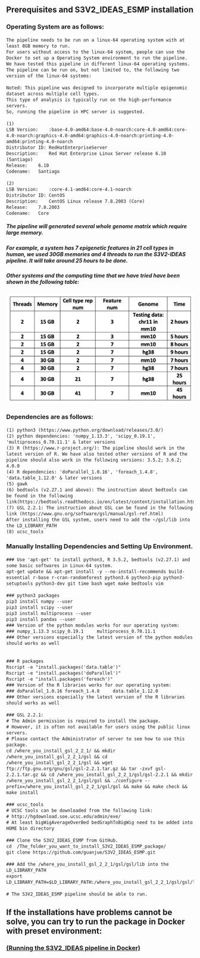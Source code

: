 ## Prerequisites and S3V2_IDEAS_ESMP installation

### 
### Operating System are as follows:
```
The pipeline needs to be run on a linux-64 operating system with at least 8GB memory to run. 
For users without access to the linux-64 system, people can use the Docker to set up a Operating System environment to run the pipeline.
We have tested this pipeline in different linux-64 operating systems. 
The pipeline can be run on, but not limited to, the following two version of the linux-64 systems:

Noted: This pipeline was designed to incorporate multiple epigenomic dataset across multiple cell types. 
This type of analysis is typically run on the high-performance servers. 
So, running the pipeline in HPC server is suggested.

(1)
LSB Version:	:base-4.0-amd64:base-4.0-noarch:core-4.0-amd64:core-4.0-noarch:graphics-4.0-amd64:graphics-4.0-noarch:printing-4.0-amd64:printing-4.0-noarch
Distributor ID:	RedHatEnterpriseServer
Description:	Red Hat Enterprise Linux Server release 6.10 (Santiago)
Release:	6.10
Codename:	Santiago

(2)
LSB Version:	:core-4.1-amd64:core-4.1-noarch
Distributor ID:	CentOS
Description:	CentOS Linux release 7.8.2003 (Core)
Release:	7.8.2003
Codename:	Core

```
##### The pipeline will generated several whole genome matrix which require large memory.
##### For example, a system has 7 epigenetic features in 21 cell types in human, we used 30GB memories and 4 threads to run the S3V2-IDEAS pipeline. It will take around 25 hours to be done.
##### Other systems and the computing time that we have tried have been shown in the following table:

<img src="https://github.com/guanjue/S3V2_IDEAS_ESMP/blob/master/figures/computing_resource_timing.png" width="600"/>


### Dependencies are as follows:
```
(1) python3 (https://www.python.org/download/releases/3.0/)
(2) python dependencies: 'numpy_1.13.3', 'scipy_0.19.1', 'multiprocess_0.70.11.1' & later versions
(3) R (https://www.r-project.org/): The pipeline should work in the latest version of R. We have also tested other versions of R and the pipeline should also work in the following versions: 3.5.2; 3.6.2; 4.0.0
(4) R dependencies: 'doParallel_1.0.16', 'foreach_1.4.8', 'data.table_1.12.0' & later versions
(5) gawk
(6) bedtools (v2.27.1 and above): The instruction about bedtools can be found in the following link(https://bedtools.readthedocs.io/en/latest/content/installation.html)
(7) GSL 2.2.1: The instruction about GSL can be found in the following link (https://www.gnu.org/software/gsl/manual/gsl-ref.html)
After installing the GSL system, users need to add the ~/gsl/lib into the LD_LIBRARY_PATH
(8) ucsc_tools
```


### Manually Installing Dependencies and Setting Up Environment. 
```
### Use 'apt-get' to install python3, R 3.5.2, bedtools (v2.27.1) and some basic softwares in Linux-64 system.
apt-get update && apt-get install -y --no-install-recommends build-essential r-base r-cran-randomforest python3.6 python3-pip python3-setuptools python3-dev git time bash wget make bedtools vim

### python3 packages
pip3 install numpy --user
pip3 install scipy --user
pip3 install multiprocess --user
pip3 install pandas --user
### Version of the python modules works for our operating system:
### numpy_1.13.3 scipy_0.19.1     multiprocess_0.70.11.1
### Other versions especially the latest version of the python modules should works as well


### R packages
Rscript -e "install.packages('data.table')"
Rscript -e "install.packages('doParallel')"
Rscript -e "install.packages('foreach')"
### Version of the R libraries works for our operating system:
### doParallel_1.0.16 foreach_1.4.8     data.table_1.12.0
### Other versions especially the latest version of the R libraries should works as well

### GSL 2.2.1: 
# The Admin permission is required to install the package. 
# However, it is often not available for users using the public linux servers. 
# Please contact the Administrator of server to see how to use this package.
cd /where_you_install_gsl_2_2_1/ && mkdir /where_you_install_gsl_2_2_1/gsl && cd /where_you_install_gsl_2_2_1/gsl && wget ftp://ftp.gnu.org/gnu/gsl/gsl-2.2.1.tar.gz && tar -zxvf gsl-2.2.1.tar.gz && cd /where_you_install_gsl_2_2_1/gsl/gsl-2.2.1 && mkdir /where_you_install_gsl_2_2_1/gsl/gsl && ./configure --prefix=/where_you_install_gsl_2_2_1/gsl/gsl && make && make check && make install 

### ucsc_tools
# UCSC tools can be downloaded from the following link:
# http://hgdownload.soe.ucsc.edu/admin/exe/
# At least bigWigAverageOverBed bedGraphToBigWig need to be added into HOME bin directory

### Clone the S3V2_IDEAS_ESMP from GitHub.
cd  /The_folder_you_want_to_install_S3V2_IDEAS_ESMP_package/
git clone https://github.com/guanjue/S3V2_IDEAS_ESMP.git

### Add the /where_you_install_gsl_2_2_1/gsl/gsl/lib into the LD_LIBRARY_PATH
export LD_LIBRARY_PATH=$LD_LIBRARY_PATH:/where_you_install_gsl_2_2_1/gsl/gsl/lib/

# The S3V2_IDEAS_ESMP pipeline should be able to run.
```

## If the installations have problems cannot be solve, you can try to run the package in Docker with preset environment:
### [(Running the S3V2_IDEAS pipeline in Docker)](https://github.com/guanjue/S3V2_IDEAS_ESMP/blob/master/manuals/run_S3V2_IDEAS_in_Docker.md)

